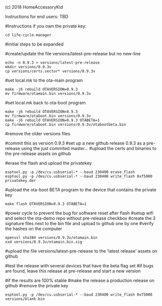 (c) 2018 HomeAccessoryKid

Instructions for end users:
TBD

#Instructions if you own the private key:
```
cd life-cycle-manager
```
#initial steps to be expanded

#create/update the file versions/latest-pre-release but no new-line
```
echo -n 0.9.3 > versions/latest-pre-release
mkdir versions/0.9.3v
cp versions/certs.sector* versions/0.9.3v
```
#set local.mk to the ota-main program
```
make -j6 rebuild OTAVERSION=0.9.3
mv firmware/otamain.bin versions/0.9.3v
```
#set local.mk back to ota-boot program
```
make -j6 rebuild OTAVERSION=0.9.3
mv firmware/otaboot.bin versions/0.9.3v
make -j6 rebuild OTAVERSION=0.9.3 OTABETA=1
cp firmware/otaboot.bin versions/0.9.3v/otabootbeta.bin
```

#remove the older versions files

#commit this as version 0.9.3
#set up a new github release 0.9.3 as a pre-release using the just commited master...
#upload the certs and binaries to the pre-release assets on github

#erase the flash and upload the privatekey
```
esptool.py -p /dev/cu.usbserial-* --baud 230400 erase_flash 
esptool.py -p /dev/cu.usbserial-* --baud 230400 write_flash 0xf5000 privatekey.der
```
#upload the ota-boot BETA program to the device that contains the private key
```
make flash OTAVERSION=0.9.3 OTABETA=1
```
#power cycle to prevent the bug for software reset after flash
#setup wifi and select the ota-demo repo without pre-release checkbox
#create the 3 signature files next to the bin file and upload to github one by one
#verify the hashes on the computer
```
openssl sha384 versions/0.9.3v/otamain.bin
xxd versions/0.9.3v/otamain.bin.sig
```

#upload the file versions/latest-pre-release to the 'latest release' assets on github

#test the release with several devices that have the beta flag set
#if bugs are found, leave this release at pre-release and start a new version

#if the results are 100% stable
#make the release a production release on github
#remove the private key
```
esptool.py -p /dev/cu.usbserial-* --baud 230400 write_flash 0xf5000 versions/blank.bin
```
